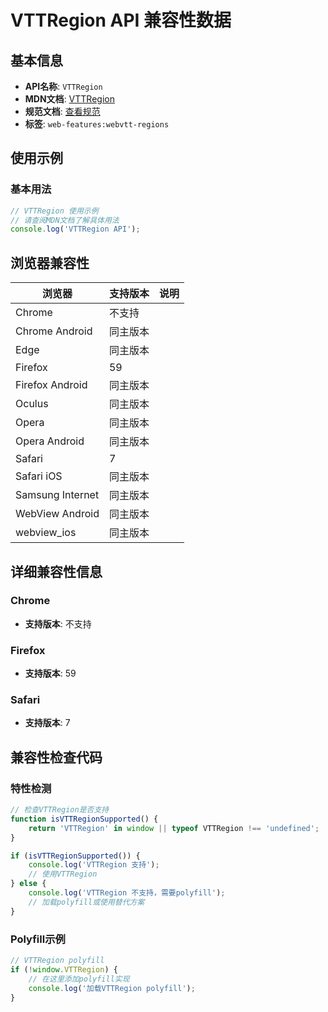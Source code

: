 # VTTRegion API 兼容性数据

## 基本信息

- **API名称**: `VTTRegion`
- **MDN文档**: [VTTRegion](https://developer.mozilla.org/docs/Web/API/VTTRegion)
- **规范文档**: [查看规范](https://w3c.github.io/webvtt/#the-vttregion-interface)
- **标签**: `web-features:webvtt-regions`

## 使用示例

### 基本用法

```javascript
// VTTRegion 使用示例
// 请查阅MDN文档了解具体用法
console.log('VTTRegion API');
```

## 浏览器兼容性

| 浏览器 | 支持版本 | 说明 |
|--------|----------|------|
| Chrome | 不支持 |  |
| Chrome Android | 同主版本 |  |
| Edge | 同主版本 |  |
| Firefox | 59 |  |
| Firefox Android | 同主版本 |  |
| Oculus | 同主版本 |  |
| Opera | 同主版本 |  |
| Opera Android | 同主版本 |  |
| Safari | 7 |  |
| Safari iOS | 同主版本 |  |
| Samsung Internet | 同主版本 |  |
| WebView Android | 同主版本 |  |
| webview_ios | 同主版本 |  |

## 详细兼容性信息

### Chrome

- **支持版本**: 不支持

### Firefox

- **支持版本**: 59

### Safari

- **支持版本**: 7

## 兼容性检查代码

### 特性检测

```javascript
// 检查VTTRegion是否支持
function isVTTRegionSupported() {
    return 'VTTRegion' in window || typeof VTTRegion !== 'undefined';
}

if (isVTTRegionSupported()) {
    console.log('VTTRegion 支持');
    // 使用VTTRegion
} else {
    console.log('VTTRegion 不支持，需要polyfill');
    // 加载polyfill或使用替代方案
}
```

### Polyfill示例

```javascript
// VTTRegion polyfill
if (!window.VTTRegion) {
    // 在这里添加polyfill实现
    console.log('加载VTTRegion polyfill');
}
```

